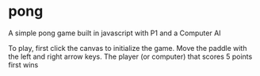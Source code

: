 # pong
A simple pong game built in javascript with P1 and a Computer AI

To play, first click the canvas to initialize the game. Move the paddle with the left and right arrow keys. The player (or computer) that scores 5 points first wins
